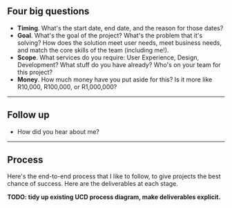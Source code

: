 ## Four big questions

* **Timing**. What's the start date, end date, and the reason for those dates?
* **Goal**. What's the goal of the project? What's the problem that it's solving? How does the solution meet user needs, meet business needs, and match the core skills of the team (including me!).
* **Scope**. What services do you require: User Experience, Design, Development? What stuff do you have already? Who's on your team for this project?
* **Money**. How much money have you put aside for this? Is it more like R10,000, R100,000, or R1,000,000?

---

## Follow up

* How did you hear about me?

---

## Process

Here's the end-to-end process that I like to follow, to give projects the best chance of success.
Here are the deliverables at each stage.

**TODO: tidy up existing UCD process diagram, make deliverables explicit.**
